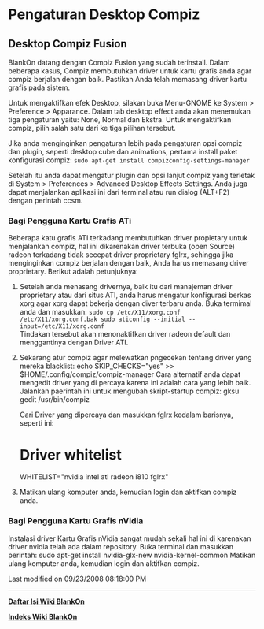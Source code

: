 # Pengaturan Desktop Compiz

## Desktop Compiz Fusion
BlankOn datang dengan Compiz Fusion yang sudah terinstall. Dalam beberapa kasus, Compiz membutuhkan driver untuk kartu grafis anda agar compiz 
berjalan dengan baik. Pastikan Anda telah memasang driver kartu grafis pada sistem.

Untuk mengaktifkan efek Desktop, silakan buka Menu-GNOME ke System > Preference > Apparance. Dalam tab desktop effect anda akan menemukan tiga 
pengaturan yaitu: None, Normal dan Ekstra. Untuk mengaktifkan compiz, pilih salah satu dari ke tiga pilihan tersebut.

Jika anda menginginkan pengaturan lebih pada pengaturan opsi compiz dan plugin, seperti desktop cube dan animations, pertama install paket konfigurasi 
compiz: `sudo apt-get install compizconfig-settings-manager`

Setelah itu anda dapat mengatur plugin dan opsi lanjut compiz yang terletak di System > Preferences > Advanced Desktop Effects Settings. Anda juga 
dapat menjalankan aplikasi ini dari terminal atau run dialog (ALT+F2) dengan perintah ccsm.

### Bagi Pengguna Kartu Grafis ATi
Beberapa katu grafis ATI terkadang membutuhkan driver propietary untuk menjalankan compiz, hal ini dikarenakan driver terbuka (open Source) radeon 
terkadang tidak secepat driver proprietary fglrx, sehingga jika menginginkan compiz berjalan dengan baik, Anda harus memasang driver proprietary. 
Berikut adalah petunjuknya:

   1. Setelah anda menasang drivernya, baik itu dari manajeman driver
      proprietary atau dari situs ATI, anda harus mengatur konfigurasi berkas
      xorg agar xorg dapat bekerja dengan diver terbaru anda. Buka termimal
      anda dan masukkan:
	```
	 sudo cp /etc/X11/xorg.conf /etc/X11/xorg.conf.bak
	sudo aticonfig --initial --input=/etc/X11/xorg.conf
	```   
   Tindakan tersebut akan menonaktifkan driver radeon default dan
      menggantinya dengan Driver ATI.

   2. Sekarang atur compiz agar melewatkan pngecekan tentang driver yang mereka
      blacklist:
      echo SKIP_CHECKS="yes" >> $HOME/.config/compiz/compiz-manager
      Cara alternatif anda dapat mengedit driver yang di percaya karena ini
      adalah cara yang lebih baik. Jalankan paerintah ini untuk mengubah
      skript-startup compiz:
      gksu gedit /usr/bin/compiz

      Cari Driver yang dipercaya dan masukkan fglrx kedalam barisnya, seperti
      ini:

      # Driver whitelist
      WHITELIST="nvidia intel ati radeon i810 fglrx"

   3. Matikan ulang komputer anda, kemudian login dan aktifkan compiz anda.

### Bagi Pengguna Kartu Grafis nVidia
Instalasi driver Kartu Grafis nVidia sangat mudah sekali hal ini di karenakan driver nvidia telah ada dalam repository. Buka terminal dan masukkan 
perintah: sudo apt-get install nvidia-glx-new nvidia-kernel-common Matikan ulang komputer anda, kemudian login dan aktifkan compiz.

Last modified on 09/23/2008 08:18:00 PM

---
[**Daftar Isi Wiki BlankOn**](/wiki/DaftarIsi/index.html)
 
[**Indeks Wiki BlankOn**](/wiki/Indeks.html)




